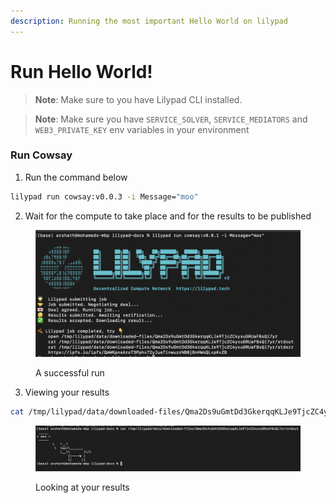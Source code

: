```yaml
---
description: Running the most important Hello World on lilypad
---
```


# Run Hello World!

> **Note**: Make sure to you have Lilypad CLI installed.

> **Note**: Make sure you have `SERVICE_SOLVER`, `SERVICE_MEDIATORS` and `WEB3_PRIVATE_KEY` env variables in your environment

### Run Cowsay

1. Run the command below

```bash
lilypad run cowsay:v0.0.3 -i Message="moo"
```

2. Wait for the compute to take place and for the results to be published

<figure><img src="../../.gitbook/assets/cowmo_success.png" alt=""><figcaption><p>A successful run</p></figcaption></figure>

3. Viewing your results

```bash
cat /tmp/lilypad/data/downloaded-files/Qma2Ds9uGmtDd3GkerqqKLJe9TjcZC4yxuGRUaFBsQi7yr/stdout
```

<figure><img src="../../.gitbook/assets/cowmo_results.png" alt=""><figcaption><p>Looking at your results</p></figcaption></figure>
